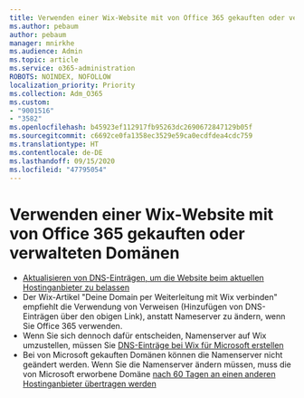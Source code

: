 ```yaml
---
title: Verwenden einer Wix-Website mit von Office 365 gekauften oder verwalteten Domänen
ms.author: pebaum
author: pebaum
manager: mnirkhe
ms.audience: Admin
ms.topic: article
ms.service: o365-administration
ROBOTS: NOINDEX, NOFOLLOW
localization_priority: Priority
ms.collection: Adm_O365
ms.custom:
- "9001516"
- "3582"
ms.openlocfilehash: b45923ef112917fb95263dc2690672847129b05f
ms.sourcegitcommit: c6692ce0fa1358ec3529e59ca0ecdfdea4cdc759
ms.translationtype: HT
ms.contentlocale: de-DE
ms.lasthandoff: 09/15/2020
ms.locfileid: "47795054"
---
```

# <a name="using-wix-website-with-office-365-purchased-or-managed-domains"></a>Verwenden einer Wix-Website mit von Office 365 gekauften oder verwalteten Domänen

- [Aktualisieren von DNS-Einträgen, um die Website beim aktuellen Hostinganbieter zu belassen](https://docs.microsoft.com/microsoft-365/admin/dns/update-dns-records-to-retain-current-hosting-provider)
- Der Wix-Artikel "Deine Domain per Weiterleitung mit Wix verbinden" empfiehlt die Verwendung von Verweisen (Hinzufügen von DNS-Einträgen über den obigen Link), anstatt Nameserver zu ändern, wenn Sie Office 365 verwenden.
- Wenn Sie sich dennoch dafür entscheiden, Namenserver auf Wix umzustellen, müssen Sie  [DNS-Einträge bei Wix für Microsoft erstellen](https://docs.microsoft.com/microsoft-365/admin/dns/create-dns-records-at-wix?view=o365-worldwide)
- Bei von Microsoft gekauften Domänen können die Namenserver nicht geändert werden. Wenn Sie die Namenserver ändern müssen, muss die von Microsoft erworbene Domäne  [nach 60 Tagen an einen anderen Hostinganbieter übertragen werden](https://docs.microsoft.com/microsoft-365/admin/get-help-with-domains/transfer-a-domain-from-microsoft-to-another-host)